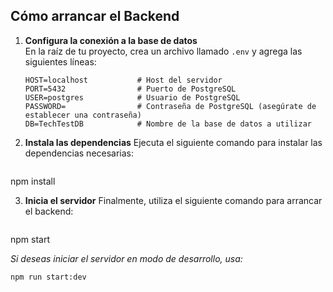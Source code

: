 ## Cómo arrancar el Backend

1. **Configura la conexión a la base de datos**  
   En la raíz de tu proyecto, crea un archivo llamado `.env` y agrega las siguientes líneas:

   ```plaintext
   HOST=localhost           # Host del servidor
   PORT=5432                # Puerto de PostgreSQL
   USER=postgres            # Usuario de PostgreSQL
   PASSWORD=                # Contraseña de PostgreSQL (asegúrate de establecer una contraseña)
   DB=TechTestDB            # Nombre de la base de datos a utilizar

2. **Instala las dependencias**
Ejecuta el siguiente comando para instalar las dependencias necesarias:
   ```plaintext
npm install

3. **Inicia el servidor**
Finalmente, utiliza el siguiente comando para arrancar el backend:
   ```plaintext
npm start

*Si deseas iniciar el servidor en modo de desarrollo, usa:*
   ```plaintext
npm run start:dev